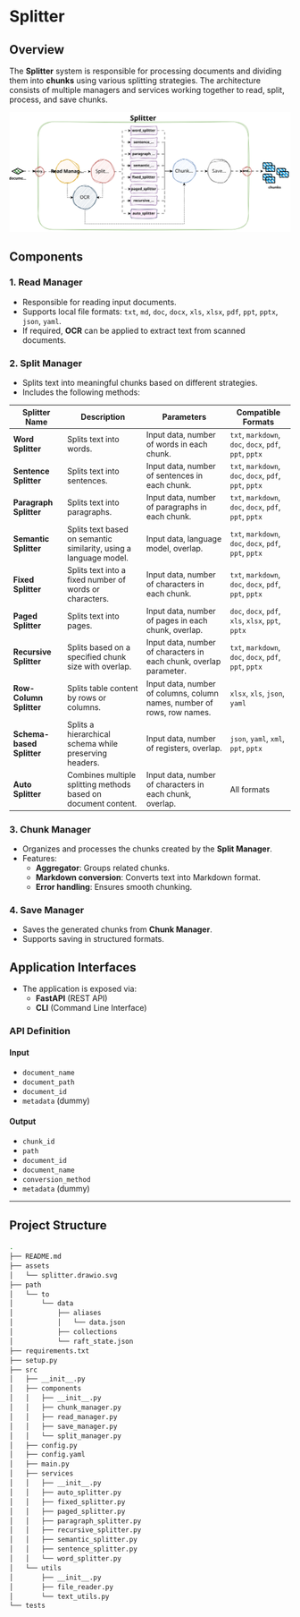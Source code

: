 # Splitter

## Overview

The **Splitter** system is responsible for processing documents and dividing them into **chunks** using various splitting strategies. The architecture consists of multiple managers and services working together to read, split, process, and save chunks.

![Splitter architecture diagram](./assets/splitter.drawio.svg)

## Components

### **1. Read Manager**
- Responsible for reading input documents.
- Supports local file formats: `txt`, `md`, `doc`, `docx`, `xls`, `xlsx`, `pdf`, `ppt`, `pptx`, `json`, `yaml`.
- If required, **OCR** can be applied to extract text from scanned documents.

### **2. Split Manager**
- Splits text into meaningful chunks based on different strategies.
- Includes the following methods:

| Splitter Name          | Description | Parameters | Compatible Formats |
|------------------------|-------------|------------|---------------------|
| **Word Splitter**      | Splits text into words. | Input data, number of words in each chunk. | `txt`, `markdown`, `doc`, `docx`, `pdf`, `ppt`, `pptx` |
| **Sentence Splitter**  | Splits text into sentences. | Input data, number of sentences in each chunk. | `txt`, `markdown`, `doc`, `docx`, `pdf`, `ppt`, `pptx` |
| **Paragraph Splitter** | Splits text into paragraphs. | Input data, number of paragraphs in each chunk. | `txt`, `markdown`, `doc`, `docx`, `pdf`, `ppt`, `pptx` |
| **Semantic Splitter**  | Splits text based on semantic similarity, using a language model. | Input data, language model, overlap. | `txt`, `markdown`, `doc`, `docx`, `pdf`, `ppt`, `pptx` |
| **Fixed Splitter**     | Splits text into a fixed number of words or characters. | Input data, number of characters in each chunk. | `txt`, `markdown`, `doc`, `docx`, `pdf`, `ppt`, `pptx` |
| **Paged Splitter**     | Splits text into pages. | Input data, number of pages in each chunk, overlap. | `doc`, `docx`, `pdf`, `xls`, `xlsx`, `ppt`, `pptx` |
| **Recursive Splitter** | Splits based on a specified chunk size with overlap. | Input data, number of characters in each chunk, overlap parameter. | `txt`, `markdown`, `doc`, `docx`, `pdf`, `ppt`, `pptx` |
| **Row-Column Splitter** | Splits table content by rows or columns. | Input data, number of columns, column names, number of rows, row names. | `xlsx`, `xls`, `json`, `yaml` |
| **Schema-based Splitter** | Splits a hierarchical schema while preserving headers. | Input data, number of registers, overlap. | `json`, `yaml`, `xml`, `ppt`, `pptx` |
| **Auto Splitter**      | Combines multiple splitting methods based on document content. | Input data, number of characters in each chunk, overlap. | All formats |

### **3. Chunk Manager**
- Organizes and processes the chunks created by the **Split Manager**.
- Features:
  - **Aggregator**: Groups related chunks.
  - **Markdown conversion**: Converts text into Markdown format.
  - **Error handling**: Ensures smooth chunking.

### **4. Save Manager**
- Saves the generated chunks from **Chunk Manager**.
- Supports saving in structured formats.

## Application Interfaces

- The application is exposed via:
  - **FastAPI** (REST API)
  - **CLI** (Command Line Interface)

### **API Definition**
#### **Input**
- `document_name`
- `document_path`
- `document_id`
- `metadata` (dummy)

#### **Output**
- `chunk_id`
- `path`
- `document_id`
- `document_name`
- `conversion_method`
- `metadata` (dummy)

---

## **Project Structure**
```bash
.
├── README.md
├── assets
│   └── splitter.drawio.svg
├── path
│   └── to
│       └── data
│           ├── aliases
│           │   └── data.json
│           ├── collections
│           └── raft_state.json
├── requirements.txt
├── setup.py
├── src
│   ├── __init__.py
│   ├── components
│   │   ├── __init__.py
│   │   ├── chunk_manager.py
│   │   ├── read_manager.py
│   │   ├── save_manager.py
│   │   └── split_manager.py
│   ├── config.py
│   ├── config.yaml
│   ├── main.py
│   ├── services
│   │   ├── __init__.py
│   │   ├── auto_splitter.py
│   │   ├── fixed_splitter.py
│   │   ├── paged_splitter.py
│   │   ├── paragraph_splitter.py
│   │   ├── recursive_splitter.py
│   │   ├── semantic_splitter.py
│   │   ├── sentence_splitter.py
│   │   └── word_splitter.py
│   └── utils
│       ├── __init__.py
│       ├── file_reader.py
│       └── text_utils.py
└── tests
```